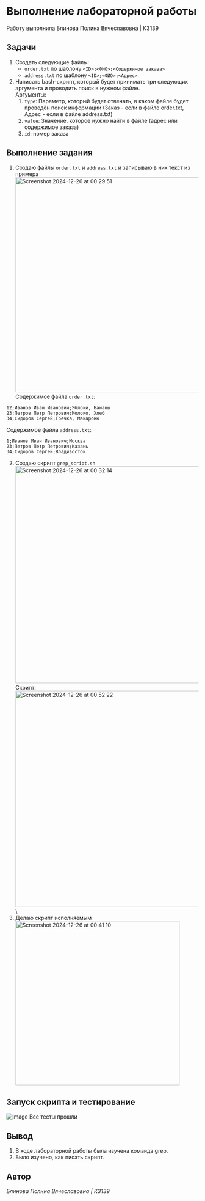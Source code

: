 # Выполнение лабораторной работы
Работу выполнила Блинова Полина Вячеславовна | К3139
## Задачи
1. Создать следующие файлы:
   - `order.txt` по шаблону ```<ID>;<ФИO>;<Содержимое заказа>```
   - `address.txt` по шаблону ```<ID>;<ФИO>;<Адрес>```
2. Написать bash-скрипт, который будет принимать три следующих аргумента и проводить поиск в нужном файле. \
   Аргyменты:
   1. `type`: Параметр, который будет отвечать, в каком файле будет проведён поиск информации (Заказ - если в файле order.txt, Адрес - если в файле address.txt) 
   2. `value`: Значение, которое нужно найти в файле (адрес или содержимое заказа) 
   3. `id`: номер заказа
## Выполнение задания
1. Создаю файлы `order.txt` и `address.txt` и записываю в них текст из примера
   <img width="563" alt="Screenshot 2024-12-26 at 00 29 51" src="https://github.com/user-attachments/assets/20b36879-2272-4e35-87b0-f3c3f31bf384" /> \
Содержимое файла `order.txt`:
```
12;Иванов Иван Иванович;Яблоки, Бананы
23;Петров Петр Петрович;Молоко, Хлеб
34;Сидоров Сергей;Гречка, Макароны
```
Содержимое файла `address.txt`:
```
1;Иванов Иван Иванович;Москва
23;Петров Петр Петрович;Казань
34;Сидоров Сергей;Владивосток
```
2. Создаю скрипт `grep_script.sh`
   <img width="568" alt="Screenshot 2024-12-26 at 00 32 14" src="https://github.com/user-attachments/assets/45a8cf2f-9466-4ee7-a073-cbdcb5230445" />
Скрипт:
<img width="566" alt="Screenshot 2024-12-26 at 00 52 22" src="https://github.com/user-attachments/assets/20712a6c-e426-490a-895a-40668aa48969" /> \
3. Делаю скрипт исполняемым \
   <img width="430" alt="Screenshot 2024-12-26 at 00 41 10" src="https://github.com/user-attachments/assets/e15d6521-2006-4466-9303-f1e336e3b167" />
## Запуск скрипта и тестирование
![image](https://github.com/user-attachments/assets/4bcb5a02-86dc-4e3d-b452-fb7867f1b54a)
Все тесты прошли
## Вывод
1. В ходе лабораторной работы была изучена команда grep.
2. Было изучено, как писать скрипт.
## Автор
*Блинова Полина Вячеславовна | К3139*

